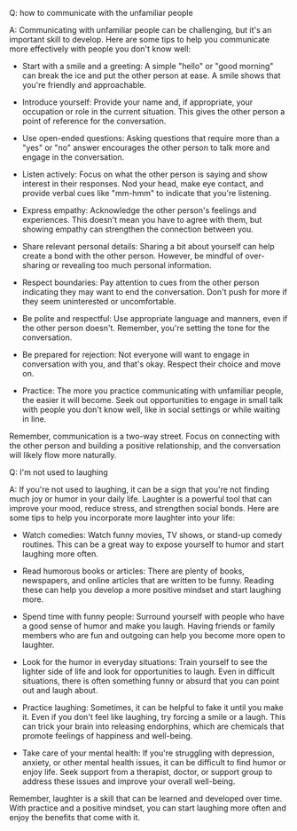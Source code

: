 Q: how to communicate with the unfamiliar people

A: Communicating with unfamiliar people can be challenging, but it's an important skill to develop. Here are some tips to help you communicate more effectively with people you don't know well:

-    Start with a smile and a greeting: A simple "hello" or "good morning" can break the ice and put the other person at ease. A smile shows that you're friendly and approachable.

-    Introduce yourself: Provide your name and, if appropriate, your occupation or role in the current situation. This gives the other person a point of reference for the conversation.

-    Use open-ended questions: Asking questions that require more than a "yes" or "no" answer encourages the other person to talk more and engage in the conversation.

-    Listen actively: Focus on what the other person is saying and show interest in their responses. Nod your head, make eye contact, and provide verbal cues like "mm-hmm" to indicate that you're listening.

-    Express empathy: Acknowledge the other person's feelings and experiences. This doesn't mean you have to agree with them, but showing empathy can strengthen the connection between you.

-    Share relevant personal details: Sharing a bit about yourself can help create a bond with the other person. However, be mindful of over-sharing or revealing too much personal information.

-    Respect boundaries: Pay attention to cues from the other person indicating they may want to end the conversation. Don't push for more if they seem uninterested or uncomfortable.

-    Be polite and respectful: Use appropriate language and manners, even if the other person doesn't. Remember, you're setting the tone for the conversation.

-    Be prepared for rejection: Not everyone will want to engage in conversation with you, and that's okay. Respect their choice and move on.

-    Practice: The more you practice communicating with unfamiliar people, the easier it will become. Seek out opportunities to engage in small talk with people you don't know well, like in social settings or while waiting in line.

Remember, communication is a two-way street. Focus on connecting with the other person and building a positive relationship, and the conversation will likely flow more naturally.


Q: I'm not used to laughing

A: If you're not used to laughing, it can be a sign that you're not finding much joy or humor in your daily life. Laughter is a powerful tool that can improve your mood, reduce stress, and strengthen social bonds. Here are some tips to help you incorporate more laughter into your life:

-    Watch comedies: Watch funny movies, TV shows, or stand-up comedy routines. This can be a great way to expose yourself to humor and start laughing more often.

-    Read humorous books or articles: There are plenty of books, newspapers, and online articles that are written to be funny. Reading these can help you develop a more positive mindset and start laughing more.

-    Spend time with funny people: Surround yourself with people who have a good sense of humor and make you laugh. Having friends or family members who are fun and outgoing can help you become more open to laughter.

-    Look for the humor in everyday situations: Train yourself to see the lighter side of life and look for opportunities to laugh. Even in difficult situations, there is often something funny or absurd that you can point out and laugh about.

-    Practice laughing: Sometimes, it can be helpful to fake it until you make it. Even if you don't feel like laughing, try forcing a smile or a laugh. This can trick your brain into releasing endorphins, which are chemicals that promote feelings of happiness and well-being.

-    Take care of your mental health: If you're struggling with depression, anxiety, or other mental health issues, it can be difficult to find humor or enjoy life. Seek support from a therapist, doctor, or support group to address these issues and improve your overall well-being.

Remember, laughter is a skill that can be learned and developed over time. With practice and a positive mindset, you can start laughing more often and enjoy the benefits that come with it.